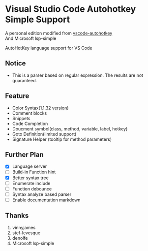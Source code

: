 # Visual Studio Code Autohotkey Simple Support

A personal edition modified from [vscode-autohotkey](https://github.com/vinnyjames/vscode-autohotkey)  
And Microsoft lsp-simple

AutoHotKey language support for VS Code

## Notice

* This is a parser based on regular expression. The results are not guaranteed.

## Feature
* Color Syntax(1.1.32 version)
* Comment blocks
* Snippets
* Code Completion
* Doucment symbol(class, method, variable, label, hotkey) 
* Goto Definition(limited support)
* Signature Helper (tooltip for method parameters)


## Further Plan

* [x] Language server
* [ ] Build-in Function hint
* [x] Better syntax tree
* [ ] Enumerate include 
* [ ] Function debounce 
* [ ] Syntax analyze based parser  
* [ ] Enable documentation markdown

## Thanks

1. vinnyjames
2. stef-levesque
3. denolfe
4. Microsoft lsp-simple

